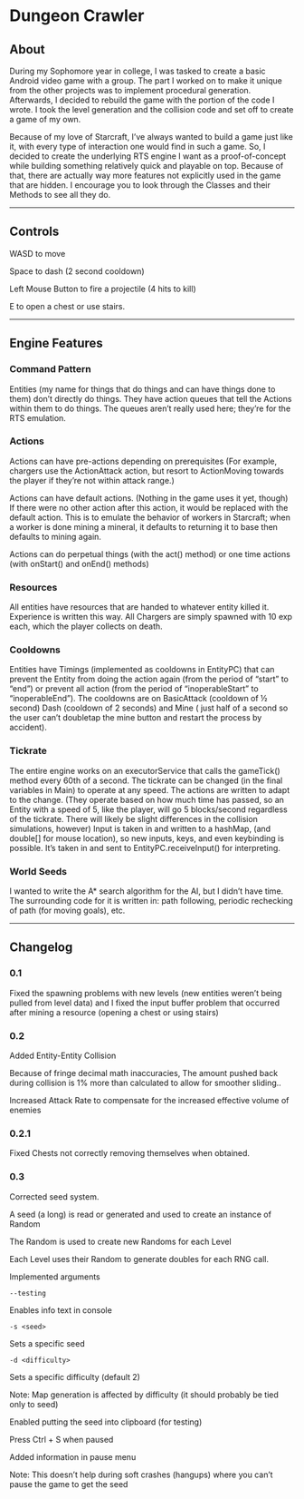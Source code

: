 # Dungeon Crawler

## About
During my Sophomore year in college, I was tasked to create a basic Android video game with a group. The part I worked on to make it unique from the other projects was to implement procedural generation. Afterwards, I decided to rebuild the game with the portion of the code I wrote. I took the level generation and the collision code and set off to create a game of my own.

Because of my love of Starcraft, I’ve always wanted to build a game just like it, with every type of interaction one would find in such a game. So, I decided to create the underlying RTS engine I want as a proof-of-concept while building something relatively quick and playable on top. Because of that, there are actually way more features not explicitly used in the game that are hidden. I encourage you to look through the Classes and their Methods to see all they do.

***
## Controls

WASD to move

Space to dash (2 second cooldown)

Left Mouse Button to fire a projectile (4 hits to kill)
 
E to open a chest or use stairs.

***
## Engine Features

### Command Pattern

Entities (my name for things that do things and can have things done to them) don’t directly do things. They have action queues that tell the Actions within them to do things. The queues aren’t really used here; they’re for the RTS emulation.

### Actions

Actions can have pre-actions depending on prerequisites (For example, chargers use the ActionAttack action, but resort to ActionMoving towards the player if they’re not within attack range.)

Actions can have default actions. (Nothing in the game uses it yet, though) If there were no other action after this action, it would be replaced with the default action. This is to emulate the behavior of workers in Starcraft; when a worker is done mining a mineral, it defaults to returning it to base then defaults to mining again.

Actions can do perpetual things (with the act() method) or one time actions (with onStart() and onEnd() methods)

### Resources

All entities have resources that are handed to whatever entity killed it. Experience is written this way. All Chargers are simply spawned with 10 exp each, which the player collects on death.

### Cooldowns

Entities have Timings (implemented as cooldowns in EntityPC) that can prevent the Entity from doing the action again (from the period of “start” to “end”) or prevent all action (from the period of “inoperableStart” to “inoperableEnd”). The cooldowns are on BasicAttack (cooldown of ½ second) Dash (cooldown of 2 seconds) and Mine ( just half of a second so the user can’t doubletap the mine button and restart the process by accident).

### Tickrate

The entire engine works on an executorService that calls the gameTick() method every 60th of a second. The tickrate can be changed (in the final variables in Main) to operate at any speed. The actions are written to adapt to the change. (They operate based on how much time has passed, so an Entity with a speed of 5, like the player, will go 5 blocks/second regardless of the tickrate. There will likely be slight differences in the collision simulations, however)
Input is taken in and written to a hashMap, (and double[] for mouse location), so new inputs, keys, and even keybinding is possible. It’s taken in and sent to EntityPC.receiveInput() for interpreting.

### World Seeds



 
I wanted to write the A* search algorithm for the AI, but I didn’t have time. The surrounding code for it is written in: path following, periodic rechecking of path (for moving goals), etc.

***
## Changelog

### 0.1

Fixed the spawning problems with new levels (new entities weren’t being pulled from level data) and I fixed the input buffer problem that occurred after mining a resource (opening a chest or using stairs)

### 0.2

Added Entity-Entity Collision

Because of fringe decimal math inaccuracies, The amount pushed back during collision is 1% more than calculated to allow for smoother sliding..

Increased Attack Rate to compensate for the increased effective volume of enemies

### 0.2.1

Fixed Chests not correctly removing themselves when obtained.

### 0.3

Corrected seed system.

A seed (a long) is read or generated and used to create an instance of Random

The Random is used to create new Randoms for each Level

Each Level uses their Random to generate doubles for each RNG call.

Implemented arguments

	--testing
Enables info text in console

	-s <seed>
Sets a specific seed

	-d <difficulty>
Sets a specific difficulty (default 2)

Note: Map generation is affected by difficulty (it should probably be tied only to seed)

Enabled putting the seed into clipboard (for testing)

Press Ctrl + S when paused

Added information in pause menu

Note: This doesn’t help during soft crashes (hangups) where you can’t pause the game to get the seed



